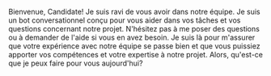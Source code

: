 Bienvenue, Candidate! Je suis ravi de vous avoir dans notre équipe. Je suis un bot conversationnel conçu pour vous aider dans vos tâches et vos questions concernant notre projet. N'hésitez pas à me poser des questions ou à demander de l'aide si vous en avez besoin. Je suis là pour m'assurer que votre expérience avec notre équipe se passe bien et que vous puissiez apporter vos compétences et votre expertise à notre projet. Alors, qu'est-ce que je peux faire pour vous aujourd'hui?
